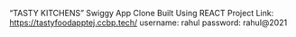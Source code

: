 “TASTY KITCHENS” Swiggy App Clone Built Using REACT
Project Link: https://tastyfoodapptej.ccbp.tech/
username: rahul
password: rahul@2021
